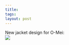 ```yaml
---
title:  
tags: 
layout: post
---
```

New jacket design for O-Mei:<br /><img src="http://fuzzymonk.com/photos/blog/image/595/omeiteamjacket.jpg" border='0' class="picture" />
